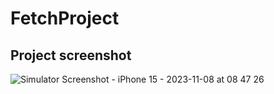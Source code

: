 # FetchProject

## Project screenshot
![Simulator Screenshot - iPhone 15 - 2023-11-08 at 08 47 26](https://github.com/ibrahimhdez/FetchProject/assets/16134568/a5c66f88-5f5b-4b42-9d75-86ae4a83d260)
